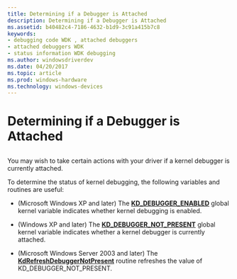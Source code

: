 ```yaml
---
title: Determining if a Debugger is Attached
description: Determining if a Debugger is Attached
ms.assetid: b40482c4-7186-4632-b1d9-3c91a415b7c8
keywords:
- debugging code WDK , attached debuggers
- attached debuggers WDK
- status information WDK debugging
ms.author: windowsdriverdev
ms.date: 04/20/2017
ms.topic: article
ms.prod: windows-hardware
ms.technology: windows-devices
---
```


# Determining if a Debugger is Attached


## <span id="ddk_determining_if_a_debugger_is_attached_tools"></span><span id="DDK_DETERMINING_IF_A_DEBUGGER_IS_ATTACHED_TOOLS"></span>


You may wish to take certain actions with your driver if a kernel debugger is currently attached.

To determine the status of kernel debugging, the following variables and routines are useful:

-   (Microsoft Windows XP and later) The [**KD\_DEBUGGER\_ENABLED**](https://msdn.microsoft.com/library/windows/hardware/ff548118) global kernel variable indicates whether kernel debugging is enabled.

-   (Windows XP and later) The [**KD\_DEBUGGER\_NOT\_PRESENT**](https://msdn.microsoft.com/library/windows/hardware/ff548125) global kernel variable indicates whether a kernel debugger is currently attached.

-   (Microsoft Windows Server 2003 and later) The [**KdRefreshDebuggerNotPresent**](https://msdn.microsoft.com/library/windows/hardware/ff548109) routine refreshes the value of KD\_DEBUGGER\_NOT\_PRESENT.

 

 





